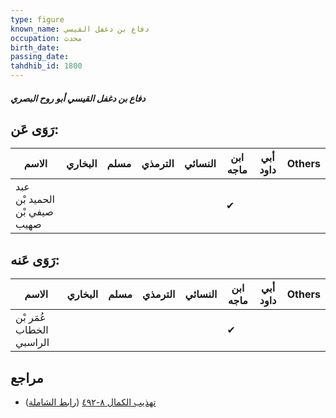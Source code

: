 ```yaml
---
type: figure
known_name: دفاع بن دغفل القيسي
occupation: محدث
birth_date:
passing_date:
tahdhib_id: 1800
---
```

##### دفاع بن دغفل القيسي أبو روح البصري

## رَوَى عَن:
| الاسم                        | البخاري | مسلم | الترمذي | النسائي | ابن ماجه | أبي داود | Others |
| ---------------------------- | ------- | ---- | ------- | ------- | -------- | -------- | ------ |
| عبد الحميد بْن صيفي بْن صهيب |         |      |         |         | ✔        |          |        |
## رَوَى عَنه:
| الاسم                    | البخاري | مسلم | الترمذي | النسائي | ابن ماجه | أبي داود | Others |
| ------------------------ | ------- | ---- | ------- | ------- | -------- | -------- | ------ |
| عُمَر بْن الخطاب الراسبي |         |      |         |         | ✔        |          |        |
## مراجع
- [تهذيب الكمال ٨-٤٩٢](obsidian://open?vault=Tahdhib-al-Kamal&file=Figures/١٨٠٠-دفاع%20بن%20دغفل%20القيسي%20أبو%20روح%20البصري) ([رابط الشاملة](https://shamela.ws/book/3722/4203))